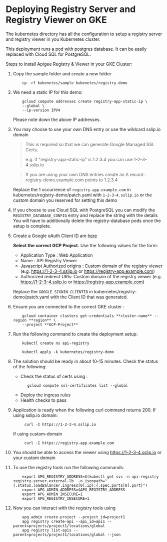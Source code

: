 # Deploying Registry Server and Registry Viewer on GKE

The kubernetes directory has all the configuration to setup a registry server
and registry viewer in you Kubernetes cluster.

This deployment runs a pod with postgres database. It can be easily replaced 
with Cloud SQL for PostgreSQL.

Steps to install Apigee Registry & Viewer in your GKE Cluster:
1. Copy the sample folder and create a new folder
    ```
        cp -rf kubenetes/sample kubenetes/registry-demo
    ```
2. We need a static IP for this demo: 
    ```
        gcloud compute addresses create registry-app-static-ip \
        --global \
        --ip-version IPV4 
   ```

   Please note down the above IP addresses.

3. You may choose to use your own DNS entry or use the wildcard sslip.io domain
    > This is required so that we can generate Google Managed SSL Certs.
    > 
    > e.g. if "registry-app-static-ip" is 1.2.3.4 you can use 1-2-3-4.sslip.io

    > If you are using your own DNS entries create an A record :    
      registry-demo.example.com  points to 1.2.3.4

   
   Replace the 1 occurrence of `registry-app.example.com` in kubernetes/registry-demo/patch.yaml with `1-2-3-4.sslip.io`
   or the custom domain you reserved for setting this demo

4. If you choose to use Cloud SQL with PostgreSQL you can modify the 
   `REGISTRY_DATABASE_CONFIG` entry and replace the string with the details
   You will have to additionally delete the registry-database pods once the setup is complete.

5. Create a Google oAuth Client ID are [here](https://console.cloud.google.com/apis/credentials/oauthclient)
   
    **Select the correct GCP Project.**
    Use the following values for the form:   
    - Application Type : Web Application
    - Name : API Registry Viewer
    - Javascript Authorized origins : Custom domain of the registry viewer 
        (e.g. https://1-2-3-4.sslip.io or https://registry-app.example.com)
    - Authorized redirect URIs: Custom domain of the registry viewer 
        (e.g. https://1-2-3-4.sslip.io or https://registry-app.example.com)

    Replace the `GOOGLE_SIGNIN_CLIENTID` in kubernetes/registry-demo/patch.yaml with the Client ID that was generated.

6. Ensure you are connected to the correct GKE cluster :
    ```
        gcloud container clusters get-credentials **cluster-name** --region **region** \
        --project **GCP-Project**
    ```
7. Run the following command to create the deployment setup:
    ```
        kubectl create ns api-registry
        
        kubectl apply -k kubernetes/registry-demo
    ```

8. The solution should be ready in about 10-15 minutes. 
   Check the status of the following:
   - Check the status of certs using :
     ```
        gcloud compute ssl-certificates list --global
     ```
   - Deploy the ingress rules
   - Health checks to pass

9. Application is ready when the following curl command returns 200.
   If using sslip.io domain:
   ```
        curl -I https://1-2-3-4.sslip.io 
    ```
    If using custom-domain
   ```
        curl -I https://registry-app.example.com
    ```

10. You should be able to access the viewer using https://1-2-3-4.sslip.io 
   or your custom domain
   
11. To use the registry tools run the following commands: 
    ```
        export APG_REGISTRY_ADDRESS=$(kubectl get svc -n api-registry registry-server-external-lb  -o jsonpath="{.status.loadBalancer.ingress[0].ip}:{.spec.ports[0].port}")
        export APG_ADMIN_ADDRESS=$APG_REGISTRY_ADDRESS
        export APG_ADMIN_INSECURE=1
        export APG_REGISTRY_INSECURE=1
    ```

12. Now you can interact with the registry tools using
    ```
        apg admin create-project --project_id=project1
        apg registry create-api --api_id=api1 --parent=projects/project1/locations/global
        apg registry list-apis --parent=projects/project1/locations/global --json
    ```
